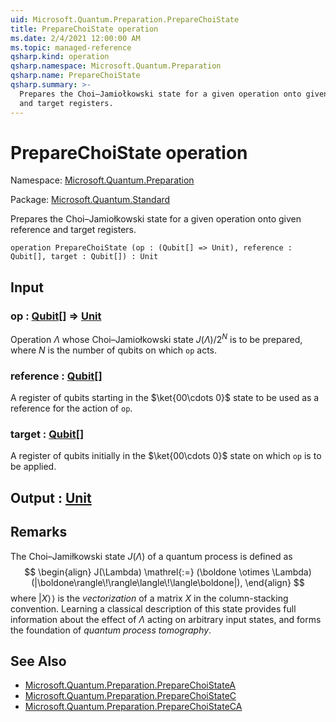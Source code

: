 ```yaml
---
uid: Microsoft.Quantum.Preparation.PrepareChoiState
title: PrepareChoiState operation
ms.date: 2/4/2021 12:00:00 AM
ms.topic: managed-reference
qsharp.kind: operation
qsharp.namespace: Microsoft.Quantum.Preparation
qsharp.name: PrepareChoiState
qsharp.summary: >-
  Prepares the Choi–Jamiołkowski state for a given operation onto given reference
  and target registers.
---
```


# PrepareChoiState operation

Namespace: [Microsoft.Quantum.Preparation](xref:Microsoft.Quantum.Preparation)

Package: [Microsoft.Quantum.Standard](https://nuget.org/packages/Microsoft.Quantum.Standard)


Prepares the Choi–Jamiołkowski state for a given operation onto given referenceand target registers.

```qsharp
operation PrepareChoiState (op : (Qubit[] => Unit), reference : Qubit[], target : Qubit[]) : Unit
```


## Input

### op : [Qubit](xref:microsoft.quantum.lang-ref.qubit)[] => [Unit](xref:microsoft.quantum.lang-ref.unit) 

Operation $\Lambda$ whose Choi–Jamiołkowski state $J(\Lambda) / 2^N$is to be prepared, where $N$ is the number of qubits on which`op` acts.


### reference : [Qubit](xref:microsoft.quantum.lang-ref.qubit)[]

A register of qubits starting in the $\ket{00\cdots 0}$ stateto be used as a reference for the action of `op`.


### target : [Qubit](xref:microsoft.quantum.lang-ref.qubit)[]

A register of qubits initially in the $\ket{00\cdots 0}$ stateon which `op` is to be applied.



## Output : [Unit](xref:microsoft.quantum.lang-ref.unit)



## Remarks

The Choi–Jamiłkowski state $J(\Lambda)$ of a quantum process isdefined as$$\begin{align}J(\Lambda) \mathrel{:=} (\boldone \otimes \Lambda)(|\boldone\rangle\!\rangle\langle\!\langle\boldone|),\end{align}$$where $|X\rangle\!\rangle$ is the *vectorization* of a matrix $X$in the column-stacking convention. Learning a classical descriptionof this state provides full information about the effect of $\Lambda$acting on arbitrary input states, and forms the foundation of*quantum process tomography*.

## See Also

- [Microsoft.Quantum.Preparation.PrepareChoiStateA](xref:Microsoft.Quantum.Preparation.PrepareChoiStateA)
- [Microsoft.Quantum.Preparation.PrepareChoiStateC](xref:Microsoft.Quantum.Preparation.PrepareChoiStateC)
- [Microsoft.Quantum.Preparation.PrepareChoiStateCA](xref:Microsoft.Quantum.Preparation.PrepareChoiStateCA)